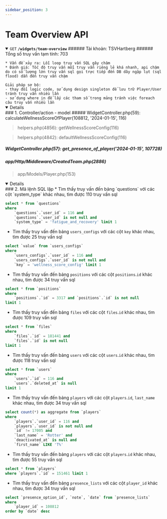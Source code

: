 ```yaml
---
sidebar_position: 3
---
```


# Team Overview API

<details open>
<summary>
  <code>GET</code> <code><b>/widgets/team-overview</b></code>
  ###### Tài khoản: TSVHartberg
  ###### Tổng số truy vấn tạm tính: 703
</summary>
<code>
* Vấn đề xảy ra: Lỗi loop truy vấn SQL gây chậm
* Đánh giá: Tốc độ truy vấn mỗi truy vấn riêng lẻ khá nhanh, api chậm do có số lượng lớn truy vấn sql gọi trực tiếp đến DB dây ngập lụt (sql flood) dẫn đến truy vấn chậm
</code> 
<code>
Giải pháp sơ bộ: 
- thay đổi logic code, sử dụng design singleton để lưu trữ Player/User tránh truy vấn nhiều lần
- sử dụng where in để lấy các tham số trong mảng tránh việc foreach câu truy vấn nhiều lần
</code> 
</details>

<details open>
### 1. Controller/action - model
##### WidgetController.php(59): calculateWellnessScoreOfPlayer(108812, '2024-01-15', 116)

> helpers.php(4856): getWellnessScoreConfig(116)

> helpers.php(4842): defaultWellnessScoreConfig(116)

##### WidgetController.php(57): get_presence_of_player('2024-01-15', 107728)


##### app/Http/Middleware/CreatedTeam.php(2886)
> app/Models/Player.php(153)

</details>
<details open>
### 2. Mã lệnh SQL lặp
* Tìm thấy truy vấn đến bảng `questions` với các cột `system_type` khác nhau, tìm được 110 truy vấn sql

```sql
select * from `questions` 
where 
    `questions`.`user_id` = 116 and 
    `questions`.`user_id` is not null and 
    `system_type` = 'fatigue_and_recovery' limit 1
```
* Tìm thấy truy vấn đến bảng `users_configs` với các cột `key` khác nhau, tìm được 25 truy vấn sql

```sql
select `value` from `users_configs` 
where 
    `users_configs`.`user_id` = 116 and 
    `users_configs`.`user_id` is not null and 
    `key` = 'wellness_score_config' limit 1
```

* Tìm thấy truy vấn đến bảng `positions` với các cột `positions`.`id` khác nhau, tìm được 34 truy vấn sql

```sql
select * from `positions` 
where 
    `positions`.`id` = 3317 and `positions`.`id` is not null 
limit 1
```
* Tìm thấy truy vấn đến bảng `files` với các cột `files`.`id` khác nhau, tìm được 109 truy vấn sql

```sql
select * from `files` 
where 
    `files`.`id` = 181441 and 
    `files`.`id` is not null 
limit 1
```
* Tìm thấy truy vấn đến bảng `users` với các cột `users`.`id` khác nhau, tìm được 118 truy vấn sql

```sql
select * from `users` 
where 
    `users`.`id` = 116 and 
    `users`.`deleted_at` is null 
limit 1
```
* Tìm thấy truy vấn đến bảng `players` với các cột `players`.`id`, `last_name` khác nhau, tìm được 34 truy vấn sql

```sql
select count(*) as aggregate from `players` 
where 
    `players`.`user_id` = 116 and 
    `players`.`user_id` is not null and 
    `id` != 17005 and 
    `last_name` = 'Rotter' and 
    `deactivated_at` is null and 
    `first_name` LIKE 'T%'
```
* Tìm thấy truy vấn đến bảng `players` với các cột `players`.`id` khác nhau, tìm được 55 truy vấn sql

```sql
select * from `players` 
where `players`.`id` = 151461 limit 1
```
* Tìm thấy truy vấn đến bảng `presence_lists` với các cột `player_id` khác nhau, tìm được 34 truy vấn sql

```sql
select `presence_option_id`, `note`, `date` from `presence_lists` 
where 
    `player_id` = 108812 
order by `date` desc
```
</details>